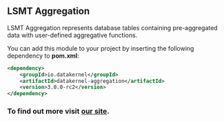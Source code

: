 ## LSMT Aggregation

LSMT Aggregation represents database tables containing pre-aggregated data with user-defined aggregative functions.

You can add this module to your project by inserting the following dependency to **pom.xml**:
```xml
<dependency>
    <groupId>io.datakernel</groupId>
    <artifactId>datakernel-aggregation</artifactId>
    <version>3.0.0-rc2</version>
</dependency>
```

### To find out more visit [our site](https://datakernel.io/docs/cloud/aggregation.html).
